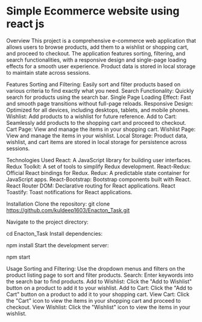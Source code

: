# Simple Ecommerce website using react js

Overview
This project is a comprehensive e-commerce web application that allows users to browse products, add them to a wishlist or shopping cart, and proceed to checkout. The application features sorting, filtering, and search functionalities, with a responsive design and single-page loading effects for a smooth user experience. Product data is stored in local storage to maintain state across sessions.

Features
Sorting and Filtering: Easily sort and filter products based on various criteria to find exactly what you need.
Search Functionality: Quickly search for products using the search bar.
Single Page Loading Effect: Fast and smooth page transitions without full-page reloads.
Responsive Design: Optimized for all devices, including desktops, tablets, and mobile phones.
Wishlist: Add products to a wishlist for future reference.
Add to Cart: Seamlessly add products to the shopping cart and proceed to checkout.
Cart Page: View and manage the items in your shopping cart.
Wishlist Page: View and manage the items in your wishlist.
Local Storage: Product data, wishlist, and cart items are stored in local storage for persistence across sessions.

Technologies Used
React: A JavaScript library for building user interfaces.
Redux Toolkit: A set of tools to simplify Redux development.
React-Redux: Official React bindings for Redux.
Redux: A predictable state container for JavaScript apps.
React-Bootstrap: Bootstrap components built with React.
React Router DOM: Declarative routing for React applications.
React Toastify: Toast notifications for React applications.

Installation
Clone the repository:
git clone https://github.com/kuldeep1603/Enacton_Task.git

Navigate to the project directory:

cd Enacton_Task
Install dependencies:

npm install
Start the development server:

npm start

Usage
Sorting and Filtering: Use the dropdown menus and filters on the product listing page to sort and filter products.
Search: Enter keywords into the search bar to find products.
Add to Wishlist: Click the "Add to Wishlist" button on a product to add it to your wishlist.
Add to Cart: Click the "Add to Cart" button on a product to add it to your shopping cart.
View Cart: Click the "Cart" icon to view the items in your shopping cart and proceed to checkout.
View Wishlist: Click the "Wishlist" icon to view the items in your wishlist.

